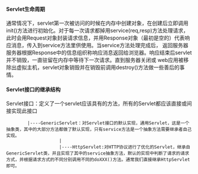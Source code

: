 #### Servlet生命周期

通常情况下，servlet第一次被访问的时候在内存中创建对象，在创建后立即调用init()方法进行初始化。对于每一次请求都掉用service(req,resp)方法处理请求，
此时会用Request对象封装请求信息，并用Response对象（最初是空的）代表响应消息，传入到service方法里供使用。当service方法处理完成后，
返回服务器服务器根据Response中的信息组织称响应消息返回给浏览器。响应结束后servlet并不销毁，一直驻留在内存中等待下一次请求。直到服务器关闭或
web应用被移除出虚拟主机，servlet对象销毁并在销毁前调用destroy()方法做一些善后的事情。

#### Servlet接口的继承结构

Servlet接口：定义了一个servlet应该具有的方法，所有的Servlet都应该直接或间接实现此接口
			
			|----GenericServlet：对Servlet接口的默认实现，通用Servlet，这是一个抽象类，其中的大部分方法都做了默认实现，只有service方法是一个抽象方法需要继承者自己实现。
						|
						|----HttpServlet:对HTTP协议进行了优化的Servlet，继承自GenericServlet类，并且实现了其中的service抽象方法，默认的实现中判断了请求的请求方式，并根据请求方式的不同分别调用不同的doXXX()方法。通常我们直接继承HttpServlet即可。
